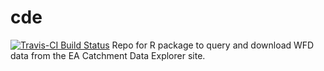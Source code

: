 # cde
[![Travis-CI Build Status](https://travis-ci.org/robbriers/cde.svg?branch=master)](https://travis-ci.org/robbriers/cde)
Repo for R package to query and download WFD data from the EA Catchment Data Explorer site.

